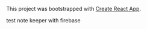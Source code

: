 This project was bootstrapped with [Create React App](https://github.com/facebookincubator/create-react-app).

test note keeper with firebase
